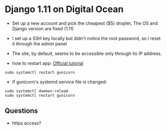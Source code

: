 # Django 1.11 on Digital Ocean

* Set up a new account and pick the cheapest ($5) droplet. The OS and Django version are fixed (1.11)

* I set up a SSH key locally but didn't notice the root password, so I reset it through the admin panel

* The site, by default, seems to be accessible only through its IP address.

* how to restart app: [Official tutorial](https://www.digitalocean.com/community/tutorials/how-to-set-up-django-with-postgres-nginx-and-gunicorn-on-ubuntu-16-04)

```
sudo systemctl restart gunicorn
```

* If gunicorn's systemd service file is changed:

```
sudo systemctl daemon-reload
sudo systemctl restart gunicorn
```

## Questions

* https access?
